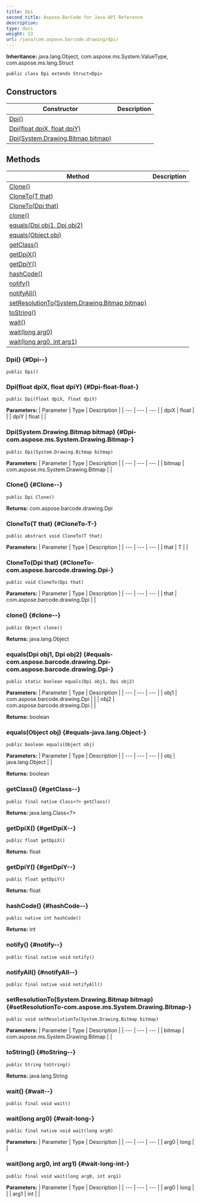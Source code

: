 ```yaml
---
title: Dpi
second_title: Aspose.BarCode for Java API Reference
description: 
type: docs
weight: 13
url: /java/com.aspose.barcode.drawing/dpi/
---
```

**Inheritance:**
java.lang.Object, com.aspose.ms.System.ValueType, com.aspose.ms.lang.Struct
```
public class Dpi extends Struct<Dpi>
```
## Constructors

| Constructor | Description |
| --- | --- |
| [Dpi()](#Dpi--) |  |
| [Dpi(float dpiX, float dpiY)](#Dpi-float-float-) |  |
| [Dpi(System.Drawing.Bitmap bitmap)](#Dpi-com.aspose.ms.System.Drawing.Bitmap-) |  |
## Methods

| Method | Description |
| --- | --- |
| [Clone()](#Clone--) |  |
| [CloneTo(T that)](#CloneTo-T-) |  |
| [CloneTo(Dpi that)](#CloneTo-com.aspose.barcode.drawing.Dpi-) |  |
| [clone()](#clone--) |  |
| [equals(Dpi obj1, Dpi obj2)](#equals-com.aspose.barcode.drawing.Dpi-com.aspose.barcode.drawing.Dpi-) |  |
| [equals(Object obj)](#equals-java.lang.Object-) |  |
| [getClass()](#getClass--) |  |
| [getDpiX()](#getDpiX--) |  |
| [getDpiY()](#getDpiY--) |  |
| [hashCode()](#hashCode--) |  |
| [notify()](#notify--) |  |
| [notifyAll()](#notifyAll--) |  |
| [setResolutionTo(System.Drawing.Bitmap bitmap)](#setResolutionTo-com.aspose.ms.System.Drawing.Bitmap-) |  |
| [toString()](#toString--) |  |
| [wait()](#wait--) |  |
| [wait(long arg0)](#wait-long-) |  |
| [wait(long arg0, int arg1)](#wait-long-int-) |  |
### Dpi() {#Dpi--}
```
public Dpi()
```


### Dpi(float dpiX, float dpiY) {#Dpi-float-float-}
```
public Dpi(float dpiX, float dpiY)
```


**Parameters:**
| Parameter | Type | Description |
| --- | --- | --- |
| dpiX | float |  |
| dpiY | float |  |

### Dpi(System.Drawing.Bitmap bitmap) {#Dpi-com.aspose.ms.System.Drawing.Bitmap-}
```
public Dpi(System.Drawing.Bitmap bitmap)
```


**Parameters:**
| Parameter | Type | Description |
| --- | --- | --- |
| bitmap | com.aspose.ms.System.Drawing.Bitmap |  |

### Clone() {#Clone--}
```
public Dpi Clone()
```




**Returns:**
com.aspose.barcode.drawing.Dpi
### CloneTo(T that) {#CloneTo-T-}
```
public abstract void CloneTo(T that)
```




**Parameters:**
| Parameter | Type | Description |
| --- | --- | --- |
| that | T |  |

### CloneTo(Dpi that) {#CloneTo-com.aspose.barcode.drawing.Dpi-}
```
public void CloneTo(Dpi that)
```




**Parameters:**
| Parameter | Type | Description |
| --- | --- | --- |
| that | com.aspose.barcode.drawing.Dpi |  |

### clone() {#clone--}
```
public Object clone()
```




**Returns:**
java.lang.Object
### equals(Dpi obj1, Dpi obj2) {#equals-com.aspose.barcode.drawing.Dpi-com.aspose.barcode.drawing.Dpi-}
```
public static boolean equals(Dpi obj1, Dpi obj2)
```




**Parameters:**
| Parameter | Type | Description |
| --- | --- | --- |
| obj1 | com.aspose.barcode.drawing.Dpi |  |
| obj2 | com.aspose.barcode.drawing.Dpi |  |

**Returns:**
boolean
### equals(Object obj) {#equals-java.lang.Object-}
```
public boolean equals(Object obj)
```




**Parameters:**
| Parameter | Type | Description |
| --- | --- | --- |
| obj | java.lang.Object |  |

**Returns:**
boolean
### getClass() {#getClass--}
```
public final native Class<?> getClass()
```




**Returns:**
java.lang.Class<?>
### getDpiX() {#getDpiX--}
```
public float getDpiX()
```




**Returns:**
float
### getDpiY() {#getDpiY--}
```
public float getDpiY()
```




**Returns:**
float
### hashCode() {#hashCode--}
```
public native int hashCode()
```




**Returns:**
int
### notify() {#notify--}
```
public final native void notify()
```




### notifyAll() {#notifyAll--}
```
public final native void notifyAll()
```




### setResolutionTo(System.Drawing.Bitmap bitmap) {#setResolutionTo-com.aspose.ms.System.Drawing.Bitmap-}
```
public void setResolutionTo(System.Drawing.Bitmap bitmap)
```




**Parameters:**
| Parameter | Type | Description |
| --- | --- | --- |
| bitmap | com.aspose.ms.System.Drawing.Bitmap |  |

### toString() {#toString--}
```
public String toString()
```




**Returns:**
java.lang.String
### wait() {#wait--}
```
public final void wait()
```




### wait(long arg0) {#wait-long-}
```
public final native void wait(long arg0)
```




**Parameters:**
| Parameter | Type | Description |
| --- | --- | --- |
| arg0 | long |  |

### wait(long arg0, int arg1) {#wait-long-int-}
```
public final void wait(long arg0, int arg1)
```




**Parameters:**
| Parameter | Type | Description |
| --- | --- | --- |
| arg0 | long |  |
| arg1 | int |  |

